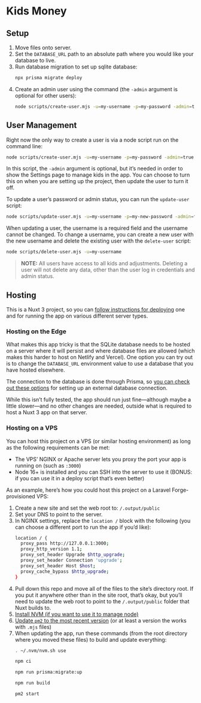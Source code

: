 # Kids Money

## Setup

1. Move files onto server.
2. Set the `DATABASE_URL` path to an absolute path where you would like your database to live.
3. Run database migration to set up sqlite database:
   ```bash
   npx prisma migrate deploy
   ```
4. Create an admin user using the command (the `-admin` argument is optional for other users):
   ```bash
   node scripts/create-user.mjs -u=my-username -p=my-password -admin=true
   ```

## User Management

Right now the only way to create a user is via a node script run on the command line:

```bash
node scripts/create-user.mjs -u=my-username -p=my-password -admin=true
```

In this script, the `-admin` argument is optional, but it’s needed in order to show the Settings page to manage kids in the app. You can choose to turn this on when you are setting up the project, then update the user to turn it off.

To update a user’s password or admin status, you can run the `update-user` script:

```bash
node scripts/update-user.mjs -u=my-username -p=my-new-password -admin=false
```

When updating a user, the username is a required field and the username cannot be changed. To change a username, you can create a new user with the new username and delete the existing user with the `delete-user` script:

```bash
node scripts/delete-user.mjs -u=my-username
```

> **NOTE:** All users have access to all kids and adjustments. Deleting a user will not delete any data, other than the user log in credentials and admin status.

## Hosting

This is a Nuxt 3 project, so you can [follow instructions for deploying](https://nuxt.com/docs/getting-started/deployment) one and for running the app on various different server types.

### Hosting on the Edge

What makes this app tricky is that the SQLite database needs to be hosted on a server where it will persist and where database files are allowed (which makes this harder to host on Netlify and Vercel). One option you can try out is to change the `DATABASE_URL` environment value to use a database that you have hosted elsewhere.

The connection to the database is done through Prisma, so [you can check out these options](https://www.prisma.io/docs/reference/database-reference/connection-urls) for setting up an external database connection.

While this isn’t fully tested, the app should run just fine—although maybe a little slower—and no other changes are needed, outside what is required to host a Nuxt 3 app on that server.

### Hosting on a VPS

You can host this project on a VPS (or similar hosting environment) as long as the following requirements can be met:

- The VPS’ NGINX or Apache server lets you proxy the port your app is running on (such as `:3000`)
- Node 16+ is installed and you can SSH into the server to use it (BONUS: if you can use it in a deploy script that’s even better)

As an example, here’s how you could host this project on a Laravel Forge-provisioned VPS:

1. Create a new site and set the web root to: `/.output/public`
2. Set your DNS to point to the server.
3. In NGINX settings, replace the `location /` block with the following (you can choose a different port to run the app if you’d like):
   ```bash
   location / {
     proxy_pass http://127.0.0.1:3000;
     proxy_http_version 1.1;
     proxy_set_header Upgrade $http_upgrade;
     proxy_set_header Connection 'upgrade';
     proxy_set_header Host $host;
     proxy_cache_bypass $http_upgrade;
   }
   ```
3. Pull down this repo and move all of the files to the site’s directory root. If you put it anywhere other than in the site root, that’s okay, but you’ll need to update the web root to point to the `/.output/public` folder that Nuxt builds to.
4. [Install NVM (if you want to use it to manage node)](https://github.com/nvm-sh/nvm#installing-and-updating)
5. [Update `pm2` to the most recent version](https://pm2.keymetrics.io/docs/usage/update-pm2/) (or at least a version the works with `.mjs` files)
6. When updating the app, run these commands (from the root directory where you moved these files) to build and update everything:
   ```bash
   . ~/.nvm/nvm.sh use
   
   npm ci
   
   npm run prisma:migrate:up
   
   npm run build
   
   pm2 start
   ```
